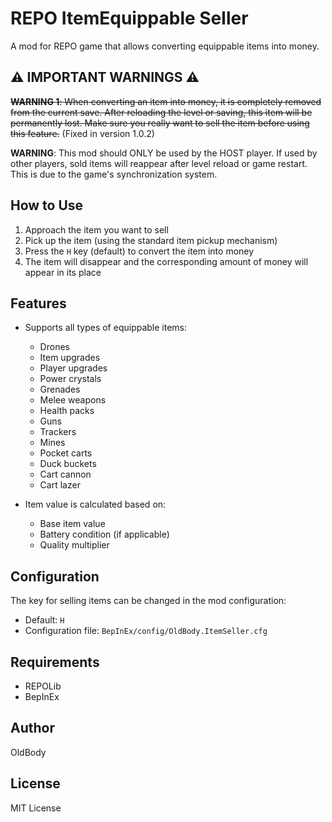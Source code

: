 # REPO ItemEquippable Seller

A mod for REPO game that allows converting equippable items into money.

## ⚠️ IMPORTANT WARNINGS ⚠️

~~**WARNING 1**: When converting an item into money, it is completely removed from the current save. After reloading the level or saving, this item will be permanently lost. Make sure you really want to sell the item before using this feature.~~ (Fixed in version 1.0.2)

**WARNING**: This mod should ONLY be used by the HOST player. If used by other players, sold items will reappear after level reload or game restart. This is due to the game's synchronization system.

## How to Use

1. Approach the item you want to sell
2. Pick up the item (using the standard item pickup mechanism)
3. Press the `H` key (default) to convert the item into money
4. The item will disappear and the corresponding amount of money will appear in its place

## Features

- Supports all types of equippable items:
  - Drones
  - Item upgrades
  - Player upgrades
  - Power crystals
  - Grenades
  - Melee weapons
  - Health packs
  - Guns
  - Trackers
  - Mines
  - Pocket carts
  - Duck buckets
  - Cart cannon
  - Cart lazer

- Item value is calculated based on:
  - Base item value
  - Battery condition (if applicable)
  - Quality multiplier

## Configuration

The key for selling items can be changed in the mod configuration:
- Default: `H`
- Configuration file: `BepInEx/config/OldBody.ItemSeller.cfg`

## Requirements

- REPOLib
- BepInEx 

## Author

OldBody

## License

MIT License